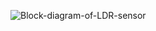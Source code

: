 ![Block-diagram-of-LDR-sensor](https://user-images.githubusercontent.com/101033786/163795994-fdfb0633-6aa2-4d1b-af65-ed7070ed15d6.png)
